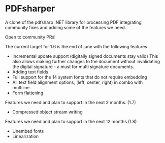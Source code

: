 # PDFsharper
A clone of the pdfsharp .NET library for processing PDF integrating community fixes 
and adding some of the features we need.

Open to community PRs!


The current target for 1.6 is the end of june with the following features
* Incremental update support
  (digitally signed documents stay valid)
  This also allows making further changes to the document without invalidating the digital signature - a must for multi signature documents.
* Adding text fields
* Full support for the 14 system fonts that do not require embedding
* All text field alignment options, (left, center, right) in combo with multiline.
* Form flattening


Features we need and plan to support in the next 2 months. (1.7)
* Compressed object stream writing

Features we need and plan to support in the next 12 months (1.8)
* Unembed fonts
* Linearization
